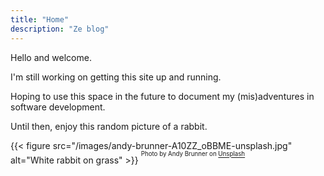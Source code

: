 ```yaml
---
title: "Home"
description: "Ze blog"
---
```

Hello and welcome.

I'm still working on getting this site up and running.

Hoping to use this space in the future to document my (mis)adventures in software development.

Until then, enjoy this random picture of a rabbit.

{{< figure src="/images/andy-brunner-A10ZZ_oBBME-unsplash.jpg" alt="White rabbit on grass" >}}
<sup><sup>Photo by Andy Brunner on [Unsplash](https://unsplash.com/photos/A10ZZ_oBBME)</sup></sup>

